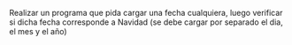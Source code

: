 Realizar un programa que pida cargar una fecha cualquiera, luego verificar si dicha fecha corresponde a Navidad (se debe cargar por separado el dia, el mes y el año)